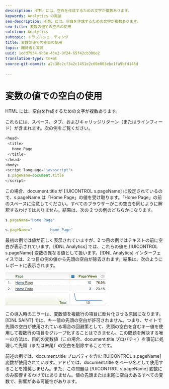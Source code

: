 ```yaml
---
description: HTML には、空白を作成するための文字が複数あります。
keywords: Analytics の実装
seo-description: HTML には、空白を作成するための文字が複数あります。
seo-title: 変数の値での空白の使用
solution: Analytics
subtopic: トラブルシューティング
title: 変数の値での空白の使用
topic: 開発者と実装
uuid: 1edd7934-9b3e-43e2-9f24-65f42cb306e2
translation-type: tm+mt
source-git-commit: a2c38c2cf3a2c1451e2c60e003ebe1fa9bfd145d

---
```



# 変数の値での空白の使用

HTML には、空白を作成するための文字が複数あります。

これらには、スペース、タブ、およびキャリッジリターン（またはラインフィード）が含まれます。次の例をご覧ください。

```js
<head> 
 <title> 
   Home Page 
 </title> 
</head> 
<body> 
<script language="javascript"> 
 s.pageName=document.title 
</script> 
```

この場合、document.title が [!UICONTROL s.pageName] に設定されているので、s.pageName は「Home Page」の値を受け取ります。「Home Page」の前のスペースに注意してください。すべてのブラウザーがこの空白を同じように解釈するわけではありません。結果は、次の 2 つの例のどちらかになります。

```js
s.pageName="Home Page"
```

```js
s.pageName="        Home Page"
```

最初の例では値が正しく表示されていますが、2 つ目の例ではテキストの前に空白が表示されています。[!DNL Analytics] では、これらの値を [!UICONTROL s.pageName] 変数の異なる値として扱います。[!DNL Analytics] インターフェイスでは、2 つ目の例の値から先頭の空白が除去されます。結果は、次のようにレポートに表示されます。

![](assets/white_space.jpg)

この導入時のエラーは、変数値を複数行の項目に断片化させる原因になります。[!DNL SAINT] では、キー値の先頭の空白が許可されません。つまり、サイトで先頭の空白が使用されている場合の回避策として、先頭の空白を含むキー値を使用して複数行の項目をグループ化することはできません。この問題を解決する唯一の方法は、目的の変数値（この場合、document.title プロパティ）を事前に処理して先頭（または末尾）の空白を削除することです。

前述の例では、document.title プロパティを含む [!UICONTROL s.pageName] 変数が使用されています。アドビでは、document.title をページ名として使用することを推奨しません。また、この問題は [!UICONTROL s.pageName] 変数にのみ影響するわけではありません。値の先頭または末尾に空白のあるすべての変数で、影響がある可能性があります。
